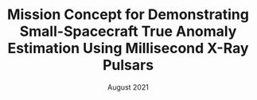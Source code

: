 ---
title: "Mission Concept for Demonstrating Small-Spacecraft True Anomaly Estimation Using Millisecond X-Ray Pulsars"
collection: publications
permalink: /publication/paper-title-number-6
date: August 2021
venue: '35th Annual AIAA/USU Small Satellite Conference'
paperurl: 'https://digitalcommons.usu.edu/smallsat/2021/all2021/178/'
---